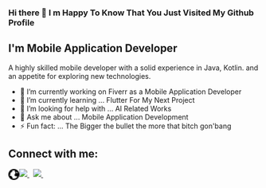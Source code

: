 ### Hi there 👋 I m Happy To Know That You Just Visited My Github Profile


## I'm Mobile Application Developer 
  A highly skilled mobile developer with a solid experience in Java, Kotlin. and an appetite for exploring new technologies.
  
  
- 🔭 I’m currently working on Fiverr as a Mobile Application Developer
- 🌱 I’m currently learning ... Flutter For My Next Project
- 🤔 I’m looking for help with ... AI Related Works
- 💬 Ask me about ... Mobile Application Development
- ⚡ Fun fact: ... The Bigger the bullet the more that bitch gon'bang

## Connect with me:

<a href="https://www.linkedin.com/in/ayoub-ghoudan-36a122161/" alt="Connect on LinkedIn"> 
  <img src="https://img.shields.io/badge/linkedin-%230077B5.svg?&style=for-the-badge&logo=linkedin&logoColor=white" />
</a>&nbsp;
<a href="mailto:killerb70000@gmail.com">
  <img src="https://img.shields.io/badge/email me-%23D14836.svg?&style=for-the-badge&logo=gmail&logoColor=white" />
</a>&nbsp;
  <a href="https://treeprog.tk/" rel="nofollow">
    <img align="left" alt="codeSTACKr.com" width="22px"
         src="https://raw.githubusercontent.com/iconic/open-iconic/master/svg/globe.svg" 
         style="max-width:100%;">
  </a>&nbsp;&nbsp;
